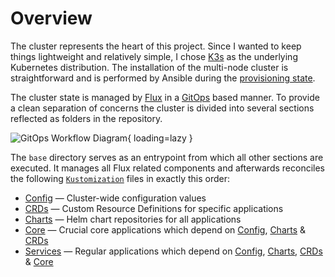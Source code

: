 # Overview

The cluster represents the heart of this project. Since I wanted to keep things lightweight and relatively simple, I chose [K3s](https://k3s.io) as the underlying Kubernetes distribution. The installation of the multi-node cluster is straightforward and is performed by Ansible during the [provisioning state](/provisioning/).

The cluster state is managed by [Flux](https://fluxcd.io) in a [GitOps](https://www.weave.works/technologies/gitops/) based manner. To provide a clean separation of concerns the cluster is divided into several sections reflected as folders in the repository.

![GitOps Workflow Diagram](/assets/gitops-workflow.png){ loading=lazy }

The `base` directory serves as an entrypoint from which all other sections are executed. It manages all Flux related components and afterwards reconciles the following [`Kustomization`](https://fluxcd.io/docs/components/kustomize/kustomization/) files in exactly this order:

- [Config](/cluster/config/) — Cluster-wide configuration values
- [CRDs](/cluster/crds/) — Custom Resource Definitions for specific applications
- [Charts](/cluster/charts/) — Helm chart repositories for all applications
- [Core](/cluster/core/) — Crucial core applications which depend on [Config](/cluster/config/), [Charts](/cluster/charts/) & [CRDs](/cluster/crds/)
- [Services](/cluster/services/) — Regular applications which depend on [Config](/cluster/config/), [Charts](/cluster/charts/), [CRDs](/cluster/crds/) & [Core](/cluster/core/)
